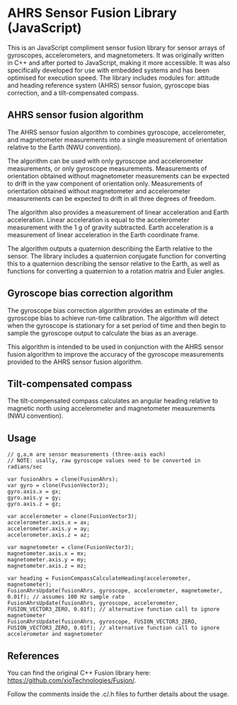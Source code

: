 AHRS Sensor Fusion Library (JavaScript)
======
This is an JavaScript compliment sensor fusion library for sensor arrays of gyroscopes, accelerometers, and magnetometers.  It was originally written in C++ and after ported to JavaScript, making it more accessible. It was also specifically developed for use with embedded systems and has been optimised for execution speed.  The library includes modules for: attitude and heading reference system (AHRS) sensor fusion, gyroscope bias correction, and a tilt-compensated compass.

AHRS sensor fusion algorithm
----------------------------

The AHRS sensor fusion algorithm to combines gyroscope, accelerometer, and magnetometer measurements into a single measurement of orientation relative to the Earth (NWU convention).

The algorithm can be used with only gyroscope and accelerometer measurements, or only gyroscope measurements.  Measurements of orientation obtained without magnetometer measurements can be expected to drift in the yaw component of orientation only.  Measurements of orientation obtained without magnetometer and accelerometer measurements can be expected to drift in all three degrees of freedom.

The algorithm also provides a measurement of linear acceleration and Earth acceleration.  Linear acceleration is equal to the accelerometer  measurement with the 1 g of gravity subtracted.  Earth acceleration is a measurement of linear acceleration in the Earth coordinate frame.

The algorithm outputs a quaternion describing the Earth relative to the sensor.  The library includes a quaternion conjugate function for converting this to a quaternion describing the sensor relative to the Earth, as well as functions for converting a quaternion to a rotation matrix and Euler angles.

Gyroscope bias correction algorithm
-----------------------------------

The gyroscope bias correction algorithm provides an estimate of the gyroscope bias to achieve run-time calibration.  The algorithm will detect when the gyroscope is stationary for a set period of time and then begin to sample the gyroscope output to calculate the bias as an average.

This algorithm is intended to be used in conjunction with the AHRS sensor fusion algorithm to improve the accuracy of the gyroscope measurements provided to the AHRS sensor fusion algorithm.

Tilt-compensated compass
------------------------

The tilt-compensated compass calculates an angular heading relative to magnetic north using accelerometer and magnetometer measurements (NWU convention).

Usage
------------------------

```
// g,a,m are sensor measurements (three-axis each)
// NOTE: usally, raw gyroscope values need to be converted in radians/sec

var fusionAhrs = clone(FusionAhrs);
var gyro = clone(FusionVector3);
gyro.axis.x = gx;
gyro.axis.y = gy;
gyro.axis.z = gz;

var accelerometer = clone(FusionVector3);
accelerometer.axis.x = ax;
accelerometer.axis.y = ay;
accelerometer.axis.z = az;

var magnetometer = clone(FusionVector3);
magnetometer.axis.x = mx;
magnetometer.axis.y = my;
magnetometer.axis.z = mz;

var heading = FusionCompassCalculateHeading(accelerometer, magnetometer);
FusionAhrsUpdate(fusionAhrs, gyroscope, accelerometer, magnetometer, 0.01f); // assumes 100 Hz sample rate
FusionAhrsUpdate(fusionAhrs, gyroscope, accelerometer, FUSION_VECTOR3_ZERO, 0.01f); // alternative function call to ignore magnetometer
FusionAhrsUpdate(fusionAhrs, gyroscope, FUSION_VECTOR3_ZERO, FUSION_VECTOR3_ZERO, 0.01f); // alternative function call to ignore accelerometer and magnetometer
```

References
------------------------
You can find the original C++ Fusion library here: https://github.com/xioTechnologies/Fusion/.

Follow the comments inside the .c/.h files to further details about the usage.
